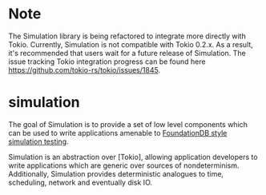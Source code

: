 # Note
The Simulation library is being refactored to integrate more directly with Tokio. Currently, Simulation is not compatible with Tokio 0.2.x. As a result, it's recommended that users wait for a future release of Simulation. The issue tracking Tokio integration progress can be found here https://github.com/tokio-rs/tokio/issues/1845.

# simulation

The goal of Simulation is to provide a set of low level components which can be
used to write applications amenable to [FoundationDB style simulation testing](https://apple.github.io/foundationdb/testing.html).

Simulation is an abstraction over [Tokio], allowing application developers to write
applications which are generic over sources of nondeterminism. Additionally, Simulation
provides deterministic analogues to time, scheduling, network and eventually disk IO.

